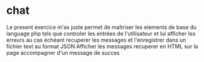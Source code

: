 # chat

Le present exercice m'as juste permet de maîtriser les elements de base du language php 
tels que 
controler les entrées de l'utilisateur et lui afficher les erreurs au cas échéant
recuperer les messages et l'enregistrer dans un fichier text au format JSON
Afficher les messages recuperer en HTML sur la page accompagner d'un message de succes

